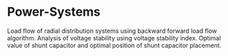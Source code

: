 # Power-Systems
Load flow of radial distribution systems using backward forward load flow algorithm. Analysis of voltage stability using voltage stability index. Optimal value of shunt capacitor and optimal position of shunt capacitor placement.
